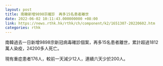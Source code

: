 ```yaml
---
layout: post
title: 南韓新增9898宗確診　再多15名患者離世
date: 2022-06-02 10:11:43.000000000 +08:00
link: https://news.rthk.hk/rthk/ch/component/k2/1651307-20220602.htm
categories: rthk
---
```


南韓過去一日新增9898宗新冠病毒確診個案，再多15名患者離世，累計超過1812萬人染疫，24200多人死亡。

現有重症患者176人，較前一天減少12人，連續六天少於200人。
